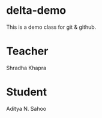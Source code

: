 # delta-demo
This is a demo class for git &amp; github.

# Teacher
Shradha Khapra

# Student
Aditya N. Sahoo

